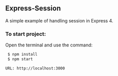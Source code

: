 ## Express-Session ##

A simple example of handling session in Express 4.

### To start project: 
Open the terminal and use the command: 
```sh
 $ npm install
 $ npm start
```

``` 
URL: http://localhost:3000
```
